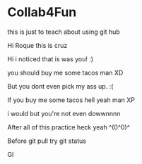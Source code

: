 # Collab4Fun
this is just to teach about using git hub

Hi Roque this is cruz

Hi i noticed that is was you! :)

you should buy me some tacos man XD

But you dont even pick my ass up. :(

If you buy me some tacos hell yeah man XP

i would but you're not even dowwnnnn 

After all of this practice heck yeah ^(0^0)^

Before git pull try git status

Gl